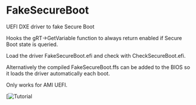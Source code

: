 # FakeSecureBoot
UEFI DXE driver to fake Secure Boot

Hooks the gRT->GetVariable function to always return enabled if Secure Boot state is queried.

Load the driver FakeSecureBoot.efi and check with CheckSecureBoot.efi.

Alternatively the compiled FakeSecureBoot.ffs can be added to the BIOS so it loads the driver automatically each boot.

Only works for AMI UEFI.

[![Tutorial](https://www.youtube.com/watch?v=FDSA2NzzQIA)
